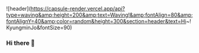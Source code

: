 ![header](https://capsule-render.vercel.app/api?type=waving&amp;height=200&amp;text=Waving!&amp;fontAlign=80&amp;fontAlignY=40&amp;color=random&height=300&section=header&text=Hi~! KyungminJo&fontSize=90)
### Hi there 👋

<!--
**devNmin/devNmin** is a ✨ _special_ ✨ repository because its `README.md` (this file) appears on your GitHub profile.

Here are some ideas to get you started:

- 🔭 I’m currently working on ...
- 🌱 I’m currently learning ...
- 👯 I’m looking to collaborate on ...
- 🤔 I’m looking for help with ...
- 💬 Ask me about ...
- 📫 How to reach me: ...
- 😄 Pronouns: ...
- ⚡ Fun fact: ...
-->
